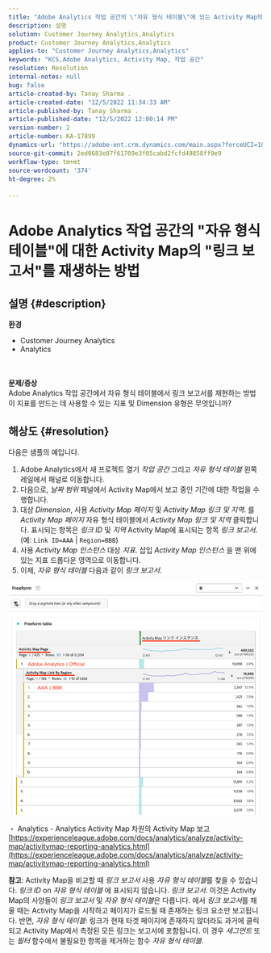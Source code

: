 ```yaml
---
title: "Adobe Analytics 작업 공간의 \"자유 형식 테이블\"에 있는 Activity Map의 \"보고서 연결\"을 재현하는 방법"
description: 설명
solution: Customer Journey Analytics,Analytics
product: Customer Journey Analytics,Analytics
applies-to: "Customer Journey Analytics,Analytics"
keywords: "KCS,Adobe Analytics, Activity Map, 작업 공간"
resolution: Resolution
internal-notes: null
bug: false
article-created-by: Tanay Sharma .
article-created-date: "12/5/2022 11:34:33 AM"
article-published-by: Tanay Sharma .
article-published-date: "12/5/2022 12:00:14 PM"
version-number: 2
article-number: KA-17899
dynamics-url: "https://adobe-ent.crm.dynamics.com/main.aspx?forceUCI=1&pagetype=entityrecord&etn=knowledgearticle&id=7bf728c7-9074-ed11-81aa-6045bd006239"
source-git-commit: 2ed0683e87f61709e3f05cabd2fcfd49858ff9e9
workflow-type: tm+mt
source-wordcount: '374'
ht-degree: 2%

---
```


# Adobe Analytics 작업 공간의 &quot;자유 형식 테이블&quot;에 대한 Activity Map의 &quot;링크 보고서&quot;를 재생하는 방법

## 설명 {#description}

<b>환경</b>
- Customer Journey Analytics
- Analytics

<br> <br><b>문제/증상</b><br>Adobe Analytics 작업 공간에서 자유 형식 테이블에서 링크 보고서를 재현하는 방법 이 지표를 만드는 데 사용할 수 있는 지표 및 Dimension 유형은 무엇입니까?<br>

## 해상도 {#resolution}


다음은 샘플의 예입니다.

1. Adobe Analytics에서 새 프로젝트 열기 *작업 공간* 그리고 *자유 형식 테이블* 왼쪽 레일에서 패널로 이동합니다.
2. 다음으로, *날짜 범위* 패널에서 Activity Map에서 보고 중인 기간에 대한 작업을 수행합니다.
3. 대상 *Dimension*, 사용 *Activity Map 페이지* 및 *Activity Map 링크 및 지역*. 를 *Activity Map 페이지* 자유 형식 테이블에서 *Activity Map 링크 및 지역* 클릭합니다. 표시되는 항목은 *링크 ID* 및 *지역* Activity Map에 표시되는 항목 *링크 보고서*. (예: `Link ID=AAA` | `Region=BBB`)
4. 사용 *Activity Map 인스턴스* 대상 *지표*. 삽입 *Activity Map 인스턴스* 을 맨 위에 있는 지표 드롭다운 영역으로 이동합니다.
5. 이제, *자유 형식 테이블* 다음과 같이 *링크 보고서*.


![](assets/ce099307-8f85-ec11-8d21-0022480855a4.png)

・ Analytics - Analytics Activity Map 차원의 Activity Map 보고
[https://experienceleague.adobe.com/docs/analytics/analyze/activity-map/activitymap-reporting-analytics.html](https://experienceleague.adobe.com/docs/analytics/analyze/activity-map/activitymap-reporting-analytics.html)

<b>참고</b>: Activity Map을 비교할 때 *링크 보고서* 사용 *자유 형식 테이블*&#x200B;를 찾을 수 있습니다. *링크 ID* on *자유 형식 테이블* 에 표시되지 않습니다. *링크 보고서*. 이것은 Activity Map의 사양들이 *링크 보고서* 및 *자유 형식 테이블*&#x200B;은 다릅니다. 에서 *링크 보고서*&#x200B;를 채울 때는 Activity Map을 시작하고 페이지가 로드될 때 존재하는 링크 요소만 보고됩니다. 반면, *자유 형식 테이블*: 링크가 현재 타겟 페이지에 존재하지 않더라도 과거에 클릭되고 Activity Map에서 측정된 모든 링크는 보고서에 포함됩니다. 이 경우 *세그먼트* 또는 *필터* 함수에서 불필요한 항목을 제거하는 함수 *자유 형식 테이블*.
